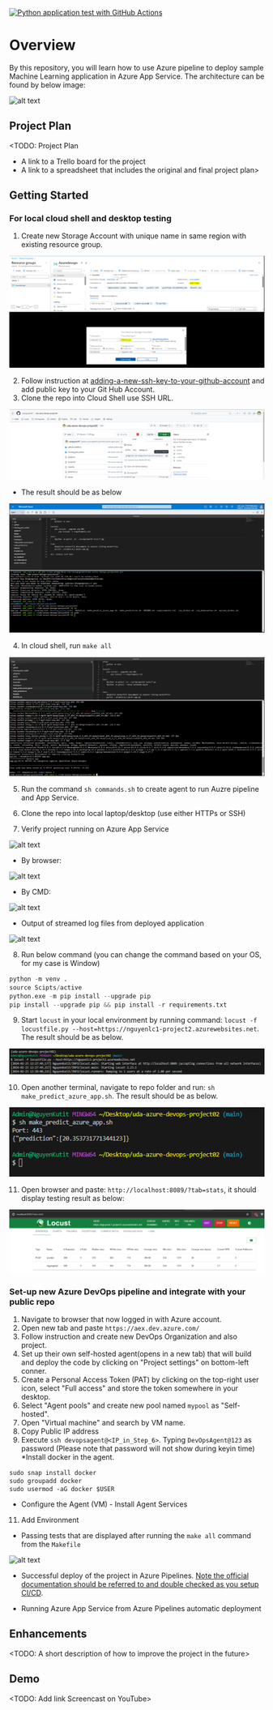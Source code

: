 [![Python application test with GitHub Actions](https://github.com/caonguyen207/uda-azure-devops-project02/actions/workflows/python-app.yml/badge.svg)](https://github.com/caonguyen207/uda-azure-devops-project02/actions/workflows/python-app.yml)

# Overview

By this repository, you will learn how to use Azure pipeline to deploy sample Machine Learning application in Azure App Service. The architecture can be found by below image:

![alt text](images/diagram.png)

## Project Plan

<TODO: Project Plan

* A link to a Trello board for the project
* A link to a spreadsheet that includes the original and final project plan>

## Getting Started

### For local cloud shell and desktop testing

1. Create new Storage Account with unique name in same region with existing resource group.

![Cloud Shell Setup](./screenshots/cloud-shell-setup.PNG)

2. Follow instruction at [adding-a-new-ssh-key-to-your-github-account](https://docs.github.com/en/authentication/connecting-to-github-with-ssh/adding-a-new-ssh-key-to-your-github-account) and add public key to your Git Hub Account.
3. Clone the repo into Cloud Shell use SSH URL.

![alt text](screenshots/git-clone-01.png)

* The result should be as below

![alt text](screenshots/git-clone-02.PNG)

4. In cloud shell, run `make all`

![alt text](screenshots/make-all.PNG)

5. Run the command `sh commands.sh` to create agent to run Auzre pipeline and App Service.

6. Clone the repo into local laptop/desktop (use either HTTPs or SSH)

7. Verify project running on Azure App Service

![alt text](images/app-service-running.PNG)

* By browser:

![alt text](images/test-via-browser.PNG)

* By CMD:

![alt text](images/test-by-cmd.PNG)

* Output of streamed log files from deployed application

![alt text](images/app-service-logs.PNG)

8. Run below command (you can change the command based on your OS, for my case is Window)

```python
python -m venv .
source Scipts/active
python.exe -m pip install --upgrade pip
pip install --upgrade pip && pip install -r requirements.txt
```

9. Start `locust` in your local environment by running command: `locust -f locustfile.py --host=https://nguyenlc1-project2.azurewebsites.net`. The result should be as below.

![alt text](screenshots/start-locust.PNG)

10. Open another terminal, navigate to repo folder and run:  `sh make_predict_azure_app.sh`. The result should be as below.

![alt text](screenshots/run-predict-in-locahost.PNG)

11. Open browser and paste: `http://localhost:8089/?tab=stats`, it should display testing result as below:

![alt text](screenshots/locust-test-result.PNG)

### Set-up new Azure DevOps pipeline and integrate with your public repo

1. Navigate to browser that now logged in with Azure account.
2. Open new tab and paste `https://aex.dev.azure.com/`
3. Follow instruction and create new DevOps Organization and also project.
4. Set up their own self-hosted agent(opens in a new tab) that will build and deploy the code by clicking on "Project settings" on bottom-left conner.
5. Create a Personal Access Token (PAT) by clicking on the top-right user icon, select "Full access" and store the token somewhere in your desktop.
6. Select  "Agent pools" and create new pool named `mypool` as "Self-hosted".
7. Open "Virtual machine" and search by VM name.
8. Copy Public IP address
9. Execute `ssh devopsagent@<IP_in_Step_6>`. Typing `DevOpsAgent@123` as password (Please note that password will not show during keyin time)
*Install docker in the agent.

```shell
sudo snap install docker
sudo groupadd docker
sudo usermod -aG docker $USER
```

* Configure the Agent (VM) - Install Agent Services
11. Add Environment

* Passing tests that are displayed after running the `make all` command from the `Makefile`

![alt text](images/passing-test.PNG)

* Successful deploy of the project in Azure Pipelines.  [Note the official documentation should be referred to and double checked as you setup CI/CD](https://docs.microsoft.com/en-us/azure/devops/pipelines/ecosystems/python-webapp?view=azure-devops).

* Running Azure App Service from Azure Pipelines automatic deployment

>

## Enhancements

<TODO: A short description of how to improve the project in the future>

## Demo

<TODO: Add link Screencast on YouTube>
